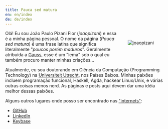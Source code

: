 ```yaml
---
title: Pauca sed matura
en: en/index
de: de/index
---
```


<img src="/files/imgs/style/joaopizani.jpg" alt="joaopizani" style="float: right; margin: 30px" />

Olá! Eu sou João Paulo Pizani Flor (_joaopizani_) e essa é a minha página pessoal.
O nome da página (_Pauca sed matura_) é uma frase latina que significa literalmente "_poucos porém maduros_".
Geralmente atribuída a [Gauss](https://en.wikiquote.org/wiki/Carl_Friedrich_Gauss),
esse é um "lema" sob o qual eu também procuro manter minhas criações...

Atualmente, eu sou doutorando em Ciência da Computação (Programming Technology)
na [Universiteit Utrecht](http://www.uu.nl), nos Países Baixos.
Minhas paixões incluem programação funcional, Haskell, Agda, hackear Linux/Unix,
e várias outras coisas menos nerd. As páginas e posts aqui devem dar uma idéia melhor
dessas paixões.

Alguns outros lugares onde posso ser encontrado nas
<a href="https://www.youtube.com/watch?v=LKTH6f1JfX8" target="_blank">"internets"</a>:

 * [GitHub](https://github.com/joaopizani)
 * [LinkedIn](http://linkedin.com/in/joaopizani)
 * [Keybase](https://keybase.io/joaopizani)

